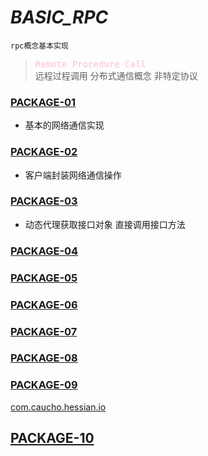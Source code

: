 # *BASIC_RPC*
    rpc概念基本实现
    
> <kbd><font color=pink>Remote Procedure Call</font> </kbd>  
> 远程过程调用 分布式通信概念 非特定协议



### [PACKAGE-01](./rpc/src/main/java/com/mrz/rpc/rpc01) 
- 基本的网络通信实现    
### [PACKAGE-02](./rpc/src/main/java/com/mrz/rpc/rpc02)
- 客户端封装网络通信操作
### [PACKAGE-03](./rpc/src/main/java/com/mrz/rpc/rpc03)
- 动态代理获取接口对象 直接调用接口方法
### [PACKAGE-04](./rpc/src/main/java/com/mrz/rpc/rpc04)

### [PACKAGE-05](./rpc/src/main/java/com/mrz/rpc/rpc05)

### [PACKAGE-06](./rpc/src/main/java/com/mrz/rpc/rpc06)

### [PACKAGE-07](./rpc/src/main/java/com/mrz/rpc/rpc07)
### [PACKAGE-08](./rpc/src/main/java/com/mrz/rpc/rpc08)
### [PACKAGE-09](./rpc/src/main/java/com/mrz/rpc/rpc09)
[com.caucho.hessian.io](jetbrains://idea/navigate/reference?project=basic_rpc&fqn=com.caucho.hessian.io)

## [PACKAGE-10](./rpc/src/main/java/com/mrz/rpc/rpc10)



    
